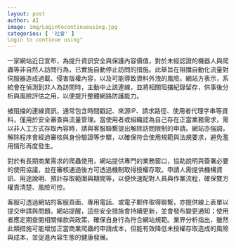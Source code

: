 ```yaml
---
layout: post
author: AI
image: img/Logintocontinueusing.jpg
categories: [ '社會' ]
Login to continue using"
---
```

一家網站近日宣布，為提升資訊安全與保護內容價值，對於未經認證的機器人與爬蟲等非自然人訪問行為，已實施自動停止訪問的措施。此舉旨在阻擋自動化流量對伺服器造成過載、侵害版權內容，以及可能導致資料外洩的風險。網站方表示，系統會在偵測到非人為訪問時，主動中止該連線，並將相關阻擋紀錄留存，供事後分析與風險評估之用，以便提升整體網路防護能力。

被阻擋的連線資訊，通常包含時間戳記、來源IP、請求路徑、使用者代理字串等資料，僅用於安全審查與流量管理。當使用者或組織認為自己存在正當業務需求，需以非人工方式存取內容時，請與客服聯繫提出解除訪問限制的申請。網站亦強調，解除程序會經過審核與身份驗證等步驟，以確保符合使用規範與法規要求，避免濫用情形再度發生。

對於有長期商業需求的爬蟲使用，網站提供專門的業務窗口，協助說明與簽署必要的使用協議，並在審核通過後方可透過機制取得授權存取。申請人需提供機構資訊、用途說明、預計存取範圍與期間等，以便快速配對人員與作業流程，確保雙方權責清楚、風險可控。

客服可透過網站的客服頁面、專用電話、或電子郵件取得聯繫，亦提供線上表單以提交申請與問題。網站提醒，這些安全措施會持續更新，並會發布變更通知；使用者應定期查閱相關條款與政策，確保自身行為符合網站規範。業界分析指出，雖然此類措施可能增加正當商業爬蟲的申請成本，但能有效降低未授權存取造成的風險與成本，並促進內容生態的健康發展。
